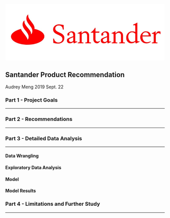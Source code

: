 ![image Santander](v2-c3f8056348b2ce53c9455da5936b0679_1200x500.jpg)
## Santander Product Recommendation

Audrey Meng
2019 Sept. 22

### Part 1 - Project Goals
---------------------------------------


### Part 2 - Recommendations
---------------------------------------


### Part 3 - Detailed Data Analysis
---------------------------------------

#### Data Wrangling

#### Exploratory Data Analysis

#### Model

#### Model Results

### Part 4 - Limitations and Further Study
---------------------------------------






